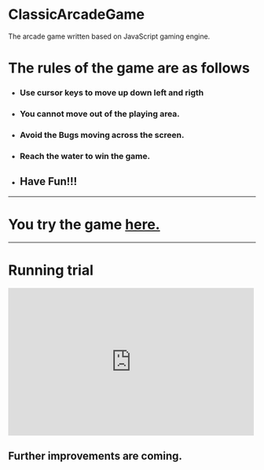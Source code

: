 # ClassicArcadeGame
The arcade game written based on JavaScript gaming engine.
<h1>The rules of the game are as follows</h1>
<ul>
    <li><h3>Use cursor keys to move up down left and rigth</h3></li>
    <li><h3>You cannot move out of the playing area.</h3></li>
    <li><h3>Avoid the Bugs moving across the screen.</h3></li>
    <li><h3>Reach the water to win the game.</h3></li>
    <li><h2>Have Fun!!!</h2></li>
</ul>
<hr>
<h1>You try the game <a href="https://oreanroy.github.io/ClassicArcadeGame/">here.</a></h1>
<hr>
<h1>Running trial</h1>
<embed src="https://oreanroy.github.io/ClassicArcadeGame/" style="width:500px; height: 300px;">
<h2>Further improvements are coming.</h2>